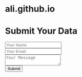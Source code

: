 # ali.github.io
<!DOCTYPE html>
<html lang="en">
<head>
  <meta charset="UTF-8">
  <title>Google Script Tool</title>
</head>
<body>
  <h1>Submit Your Data</h1>
  <form id="myForm">
    <input type="text" name="name" placeholder="Your Name" required><br>
    <input type="email" name="email" placeholder="Your Email" required><br>
    <textarea name="message" placeholder="Your Message" required></textarea><br>
    <button type="submit">Submit</button>
  </form>

  <p id="response"></p>

  <script>
    document.getElementById('myForm').addEventListener('submit', function(e) {
      e.preventDefault();
      const formData = new FormData(e.target);
      const data = {
        name: formData.get('name'),
        email: formData.get('email'),
        message: formData.get('message')
      };

      fetch('https://script.google.com/macros/s/AKfycbxpePW_gSZj_Bhzi1WgkbtIrO0Bc3XiQ4z1ocf8njwD4cqMq1G50zhD5xsi_qTTqZiR/exec', {
        method: 'POST',
        body: JSON.stringify(data),
        headers: { 'Content-Type': 'application/json' }
      })
      .then(res => res.json())
      .then(res => {
        document.getElementById('response').innerText = 'Data Submitted Successfully!';
      })
      .catch(err => {
        document.getElementById('response').innerText = 'Error submitting data';
      });
    });
  </script>
</body>
</html>
